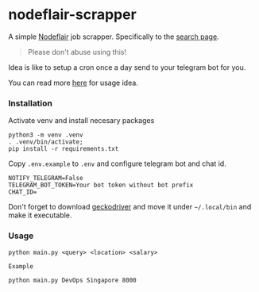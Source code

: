 # nodeflair-scrapper

A simple [Nodeflair](https://nodeflair.com) job scrapper. Specifically to the [search page](https://nodeflair.com/jobs?query=Automation&page=1&sort_by=relevant&countries%5B%5D=Singapore&salary_min=10000).

> Please don't abuse using this!

Idea is like to setup a cron once a day send to your telegram bot for you.

You can read more [here](https://setkyar.com/scrapping-nodeflair-and-notify-to-telegram) for usage idea.

### Installation

Activate venv and install necesary packages

```
python3 -m venv .venv
. .venv/bin/activate;
pip install -r requirements.txt
```

Copy `.env.example` to `.env` and configure telegram bot and chat id.

```
NOTIFY_TELEGRAM=False
TELEGRAM_BOT_TOKEN=Your bot token without bot prefix
CHAT_ID=
```

Don't forget to download [geckodriver](https://github.com/mozilla/geckodriver/releases) and move it under `~/.local/bin` and make it executable.

### Usage

```
python main.py <query> <location> <salary>

Example

python main.py DevOps Singapore 8000
```